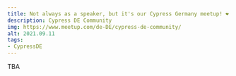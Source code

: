 ```yaml
---
title: Not always as a speaker, but it's our Cypress Germany meetup! ❤️
description: Cypress DE Community
img: https://www.meetup.com/de-DE/cypress-de-community/
alt: 2021.09.11
tags:
- CypressDE
---
```

TBA
